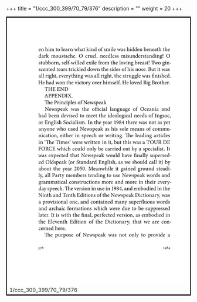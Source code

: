 +++
title = "1/ccc_300_399/70_79/376"
description = ""
weight = 20
+++

<table style="border:2px solid black;max-width:800px;max-height:800px;" 
><tr><td><img class="center-fit-jpg"
src="/jpg_/out_jpg_1984__376.jpg"  >1/ccc_300_399/70_79/376</img></td></tr></table>